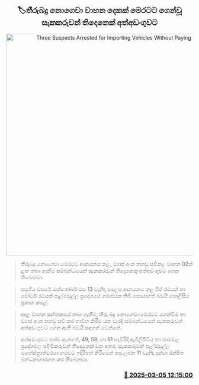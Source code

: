 <p align='center'><b><h2 align='center' title='Three Suspects Arrested for Importing Vehicles Without Paying Duty'>🏷තීරුබදු නොගෙවා වාහන දෙකක් මෙරටට ගෙන්වූ සැකකරුවන් තිදෙනෙක් අත්අඩංගුවට</h2></b></p>
<p align='center'><img src='https://helakuru.sgp1.cdn.digitaloceanspaces.com/esana/images/lib/arrested-2[1].jpg' width='600' alt='Three Suspects Arrested for Importing Vehicles Without Paying Duty'></p>

> තීරුබදු නොගෙවා මෙරටට ආනයනය කළ, ව්‍යාජ අංක තහඩු සවිකළ වාහන 02ක් ළඟ තබා ගැනීම සම්බන්ධයෙන් සැකකරුවන් තිදෙනෙකු අත්අඩංගුවට ගෙන තිබෙනවා.

> පසුගිය වසරේ ඔක්තෝබර් මස 13 වැනිදා එලෙස ආනයනය කළ ජීප් රථයක් හා මෝටර් රථයක් පැල්මඩුල්ල ප්‍රදේශයේ ගරාජයක තිබී සොයාගත් බවයි පොලීසිය ප්‍රකාශ කළේ.

> අදාළ වාහන සන්තකයේ තබා ගැනීම, තීරු බදු නොගෙවා මෙරටට ගෙන්වීම හා ව්‍යාජ අංක තහඩු සවි කර භාවිත කිරීම යන වැරදි සම්බන්ධයෙන් සැකකරුවන් අත්අඩංගුවට ගෙන ඇති බවයි සඳහන් වෙන්නේ.

> අත්අඩංගුවට පත්ව ඇත්තේ, 49, 59, හා 61 හැවිරිදි ඇඹිලිපිටිය හා මාමඬල ප්‍රදේශවල පදිංචිකරුවන් තිදෙනෙක් වන අතර, සැකකරුවන් පැල්මඩුල්ල මහේස්ත්‍රාත්වරයා හමුවට ඉදිරිපත් කිරීමෙන් පසු ලබන 11 වැනිදා දක්වා රක්ෂිත බන්ධනාගාරගත කර තිබෙනවා.



<h3 align='right'><a href='https://www.helakuru.lk/esana/p/108032/'>📅 2025-03-05 12:15:00</a></h3>

